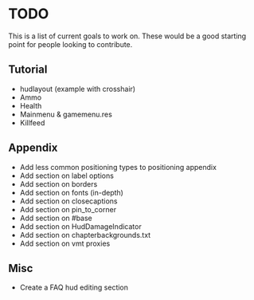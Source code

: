 # TODO

This is a list of current goals to work on. These would be a good starting point for people looking to contribute.

## Tutorial

* hudlayout (example with crosshair)
* Ammo
* Health
* Mainmenu & gamemenu.res
* Killfeed

## Appendix

* Add less common positioning types to positioning appendix
* Add section on label options
* Add section on borders
* Add section on fonts (in-depth)
* Add section on closecaptions
* Add section on pin_to_corner
* Add section on #base
* Add section on HudDamageIndicator
* Add section on chapterbackgrounds.txt
* Add section on vmt proxies

## Misc

* Create a FAQ hud editing section
